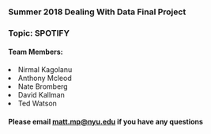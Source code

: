 ### Summer 2018 Dealing With Data Final Project
### Topic: SPOTIFY
#### Team Members:
<li>Nirmal Kagolanu
<li>Anthony Mcleod
<li>Nate Bromberg
<li>David Kallman
<li>Ted Watson

 
#### Please email matt.mp@nyu.edu if you have any questions